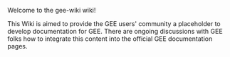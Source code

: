 Welcome to the gee-wiki wiki!

This Wiki is aimed to provide the GEE users' community a placeholder to develop documentation for GEE. There are ongoing discussions with GEE folks how to integrate this content into the official GEE documentation pages.